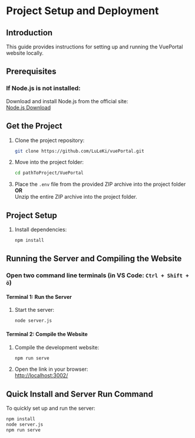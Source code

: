 
# Project Setup and Deployment

## Introduction
This guide provides instructions for setting up and running the VuePortal website locally.

## Prerequisites

### If Node.js is not installed:
Download and install Node.js from the official site:  
[Node.js Download](https://nodejs.org/en/download/package-manager/current)

## Get the Project

1. Clone the project repository:
   ```bash
   git clone https://github.com/LuLeKi/vuePortal.git
   ```

3. Move into the project folder:
   ```bash
   cd pathToProject/VuePortal
   ```
2. Place the `.env` file from the provided ZIP archive into the project folder  
   **OR**  
   Unzip the entire ZIP archive into the project folder.

## Project Setup

1. Install dependencies:
   ```bash
   npm install
   ```

## Running the Server and Compiling the Website

### Open two command line terminals (in VS Code: `Ctrl + Shift + ö`)

#### Terminal 1: Run the Server
1. Start the server:
   ```bash
   node server.js
   ```

#### Terminal 2: Compile the Website
1. Compile the development website:
   ```bash
   npm run serve
   ```

2. Open the link in your browser:  
   [http://localhost:3002/](http://localhost:3002/)

## Quick Install and Server Run Command

To quickly set up and run the server:
```bash
npm install
node server.js
npm run serve
```



